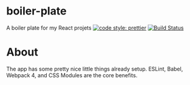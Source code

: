 # boiler-plate
A boiler plate for my React projets
[![code style: prettier](https://img.shields.io/badge/code_style-prettier-ff69b4.svg?style=flat-square)](https://github.com/prettier/prettier)
[![Build Status](https://travis-ci.org/sneakycrow/boiler-plate.svg?branch=master)](https://travis-ci.org/sneakycrow/boiler-plate)

# About
The app has some pretty nice little things already setup. ESLint, Babel, Webpack 4, and CSS Modules are the core benefits.